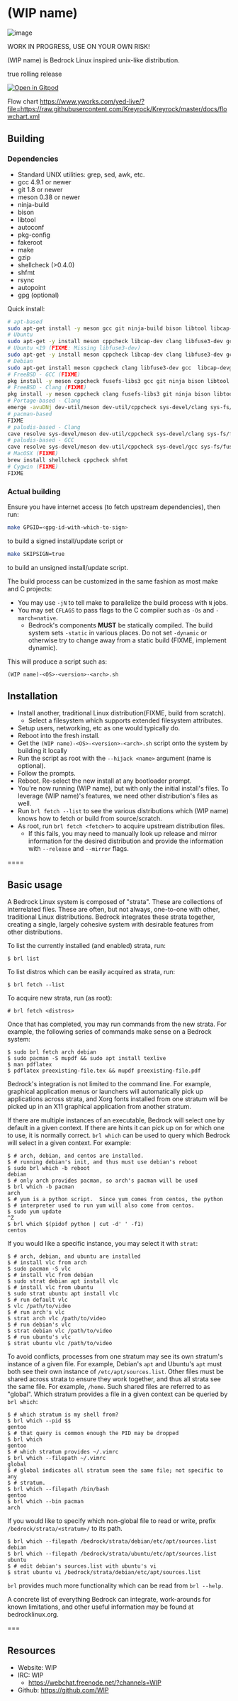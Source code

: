 # (WIP name)

![image](https://user-images.githubusercontent.com/11302521/69683941-e167f400-10b6-11ea-86a7-7bc842f40d5d.png)

WORK IN PROGRESS, USE ON YOUR OWN RISK!

(WIP name) is Bedrock Linux inspired unix-like distribution.

true rolling release

[![Open in Gitpod](https://gitpod.io/button/open-in-gitpod.svg)](https://gitpod.io/#https://github.com/Kreyrock/Kreyrock)

Flow chart https://www.yworks.com/yed-live/?file=https://raw.githubusercontent.com/Kreyrock/Kreyrock/master/docs/flowchart.xml

## Building

### Dependencies
- Standard UNIX utilities: grep, sed, awk, etc. <!-- more info needed -->
- gcc 4.9.1 or newer <!-- why -->
- git 1.8 or newer <!-- why -->
- meson 0.38 or newer <!-- why -->
- ninja-build <!-- why -->
- bison <!-- why -->
- libtool <!-- why -->
- autoconf <!-- why -->
- pkg-config <!-- why -->
- fakeroot <!-- why -->
- make <!-- We are using Makefile -->
- gzip <!-- why -->
- shellcheck (>0.4.0) <!-- Shellcheck source is used (https://github.com/koalaman/shellcheck/wiki/Directive#source/) -->
- shfmt <!-- To get faster runtime (benchmark needed) -->
- rsync <!-- why -->
- autopoint <!-- why -->
- gpg (optional) <!-- For signatures -->

Quick install:
```sh
# apt-based
sudo apt-get install -y meson gcc git ninja-build bison libtool libcap-dev autoconf pkg-config fakeroot gzip rsync uthash-dev libattr1-dev autopoint shellcheck && sudo wget https://github.com/mvdan/sh/releases/download/v3.0.0-beta1/shfmt_v3.0.0-beta1_linux_amd64 -O /usr/bin/shfmt && sudo chmod +x /usr/bin/shfmt
# Ubuntu
sudo apt-get -y install meson cppcheck libcap-dev clang libfuse3-dev gcc git ninja-build bison libtool autoconf pkg-config libcap-dev indent fakeroot libattr1-dev uthash-dev gzip rsync autopoint uthash-dev shellcheck && sudo wget https://github.com/mvdan/sh/releases/download/v3.0.0-beta1/shfmt_v3.0.0-beta1_linux_amd64 -O /usr/bin/shfmt && sudo chmod +x /usr/bin/shfmt
# Ubuntu <19 (FIXME: Missing libfuse3-dev)
sudo apt-get -y install meson cppcheck libcap-dev clang libfuse3-dev gcc git ninja-build bison libtool autoconf pkg-config libcap-dev indent fakeroot libattr1-dev uthash-dev gzip rsync autopoint uthash-dev shellcheck && sudo wget https://github.com/mvdan/sh/releases/download/v3.0.0-beta1/shfmt_v3.0.0-beta1_linux_amd64 -O /usr/bin/shfmt && sudo chmod +x /usr/bin/shfmt
# Debian
sudo apt-get install meson cppcheck clang libfuse3-dev gcc  libcap-devgit ninja-build bison libtool autoconf pkg-config libcap-dev indent libattr1-dev  fakeroot uthash-dev gzip rsync autopoint shellcheck -y && sudo wget https://github.com/mvdan/sh/releases/download/v3.0.0-beta1/shfmt_v3.0.0-beta1_linux_amd64 -O /usr/bin/shfmt && sudo chmod +x /usr/bin/shfmt
# FreeBSD - GCC (FIXME)
pkg install -y meson cppcheck fusefs-libs3 gcc git ninja bison libtool autoconf pkg-config indent fakeroot gzip rsync autopoint shellcheck
# FreeBSD - Clang (FIXME)
pkg install -y meson cppcheck clang fusefs-libs3 git ninja bison libtool autoconf pkg-config indent fakeroot gzip rsync autopoint shellcheck
# Portage-based - Clang
emerge -avuDNj dev-util/meson dev-util/cppcheck sys-devel/clang sys-fs/fuse dev-vcs/git dev-util/ninja sys-devel/bison sys-devel/libtool sys-devel/autoconf dev-ruby/pkg-config dev-util/indent sys-apps/fakeroot app-arch/gzip net-misc/rsync sys-devel/autoconf dev-util/shellcheck
# pacman-based
FIXME
# paludis-based - Clang
cave resolve sys-devel/meson dev-util/cppcheck sys-devel/clang sys-fs/fuse dev-scm/git sys-devel/ninja sys-devel/bison sys-devel/libtool sys-devel/autoconf dev-util/pkg-config dev-util/indent sys-apps/fakeroot app-arch/gzip net-misc/rsync sys-devel/autoconf dev-util/shellcheck -x
# paludis-based - GCC
cave resolve sys-devel/meson dev-util/cppcheck sys-devel/gcc sys-fs/fuse dev-scm/git sys-devel/ninja sys-devel/bison sys-devel/libtool sys-devel/autoconf dev-util/pkg-config dev-util/indent sys-apps/fakeroot app-arch/gzip net-misc/rsync sys-devel/autoconf dev-util/shellcheck -x
# MacOSX (FIXME)
brew install shellcheck cppcheck shfmt
# Cygwin (FIXME)
FIXME
```

### Actual building
Ensure you have internet access (to fetch upstream dependencies), then run:
```sh
make GPGID=<gpg-id-with-which-to-sign>
```

to build a signed install/update script or
```sh
make SKIPSIGN=true
```

to build an unsigned install/update script.

The build process can be customized in the same fashion as most make and C
projects:

- You may use `-jN` to tell make to parallelize the build process with `N`
  jobs.
- You may set `CFLAGS` to pass flags to the C compiler such as `-Os` and
  `-march=native`.
	- Bedrock's components **MUST** be statically compiled.  The build system
	  sets `-static` in various places.  Do not set `-dynamic` or otherwise
	  try to change away from a static build (FIXME, implement dynamic).

This will produce a script such as:

```
(WIP name)-<OS>-<version>-<arch>.sh
```

## Installation

- Install another, traditional Linux distribution(FIXME, build from scratch).
	- Select a filesystem which supports extended filesystem attributes.
- Setup users, networking, etc as one would typically do.
- Reboot into the fresh install.
- Get the `(WIP name)-<OS>-<version>-<arch>.sh` script onto the system by building it locally
- Run the script as root with the `--hijack <name>` argument (name is optional).
- Follow the prompts.
- Reboot.  Re-select the new install at any bootloader prompt.
- You're now running (WIP name), but with only the initial install's files. To leverage (WIP name)'s features, we need other distribution's files as well.
- Run `brl fetch --list` to see the various distributions which (WIP name) knows how to fetch or build from source/scratch.
- As root, run `brl fetch <fetcher>` to acquire upstream distribution files.
	- If this fails, you may need to manually look up release and mirror information for the desired distribution and provide the information with `--release` and `--mirror` flags.

====

Basic usage
-----------

A Bedrock Linux system is composed of "strata".  These are collections of
interrelated files.  These are often, but not always, one-to-one with other,
traditional Linux distributions.  Bedrock integrates these strata together,
creating a single, largely cohesive system with desirable features from other
distributions.

To list the currently installed (and enabled) strata, run:

	$ brl list

To list distros which can be easily acquired as strata, run:

	$ brl fetch --list

To acquire new strata, run (as root):

	# brl fetch <distros>

Once that has completed, you may run commands from the new strata.  For
example, the following series of commands make sense on a Bedrock system:

	$ sudo brl fetch arch debian
	$ sudo pacman -S mupdf && sudo apt install texlive
	$ man pdflatex
	$ pdflatex preexisting-file.tex && mupdf preexisting-file.pdf

Bedrock's integration is not limited to the command line.  For example,
graphical application menus or launchers will automatically pick up
applications across strata, and Xorg fonts installed from one stratum will be
picked up in an X11 graphical application from another stratum.

If there are multiple instances of an executable, Bedrock will select one by
default in a given context.  If there are hints it can pick up on for which one
to use, it is normally correct.  `brl which` can be used to query which Bedrock
will select in a given context.  For example:

	$ # arch, debian, and centos are installed.
	$ # running debian's init, and thus must use debian's reboot
	$ sudo brl which -b reboot
	debian
	$ # only arch provides pacman, so arch's pacman will be used
	$ brl which -b pacman
	arch
	$ # yum is a python script.  Since yum comes from centos, the python
	$ # interpreter used to run yum will also come from centos.
	$ sudo yum update
	^Z
	$ brl which $(pidof python | cut -d' ' -f1)
	centos

If you would like a specific instance, you may select it with `strat`:

	$ # arch, debian, and ubuntu are installed
	$ # install vlc from arch
	$ sudo pacman -S vlc
	$ # install vlc from debian
	$ sudo strat debian apt install vlc
	$ # install vlc from ubuntu
	$ sudo strat ubuntu apt install vlc
	$ # run default vlc
	$ vlc /path/to/video
	$ # run arch's vlc
	$ strat arch vlc /path/to/video
	$ # run debian's vlc
	$ strat debian vlc /path/to/video
	$ # run ubuntu's vlc
	$ strat ubuntu vlc /path/to/video

To avoid conflicts, processes from one stratum may see its own stratum's
instance of a given file.  For example, Debian's `apt` and Ubuntu's `apt` must
both see their own instance of `/etc/apt/sources.list`.  Other files must be
shared across strata to ensure they work together, and thus all strata see the
same file.  For example, `/home`.  Such shared files are referred to as
"global".  Which stratum provides a file in a given context can be queried by
`brl which`:

	$ # which stratum is my shell from?
	$ brl which --pid $$
	gentoo
	$ # that query is common enough the PID may be dropped
	$ brl which
	gentoo
	$ # which stratum provides ~/.vimrc
	$ brl which --filepath ~/.vimrc
	global
	$ # global indicates all stratum seem the same file; not specific to any
	$ # stratum.
	$ brl which --filepath /bin/bash
	gentoo
	$ brl which --bin pacman
	arch

If you would like to specify which non-global file to read or write, prefix
`/bedrock/strata/<stratum>/` to its path.

	$ brl which --filepath /bedrock/strata/debian/etc/apt/sources.list
	debian
	$ brl which --filepath /bedrock/strata/ubuntu/etc/apt/sources.list
	ubuntu
	$ # edit debian's sources.list with ubuntu's vi
	$ strat ubuntu vi /bedrock/strata/debian/etc/apt/sources.list

`brl` provides much more functionality which can be read from `brl --help`.

A concrete list of everything Bedrock can integrate, work-arounds for known
limitations, and other useful information may be found at bedrocklinux.org.

===

## Resources

- Website: WIP
- IRC: WIP
	- https://webchat.freenode.net/?channels=WIP
- Github: https://github.com/WIP
